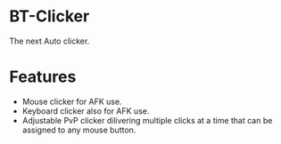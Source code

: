 # BT-Clicker
The next Auto clicker.


# Features
- Mouse clicker for AFK use.
- Keyboard clicker also for AFK use.
- Adjustable PvP clicker dilivering multiple clicks at a time that can be assigned to any mouse button.
